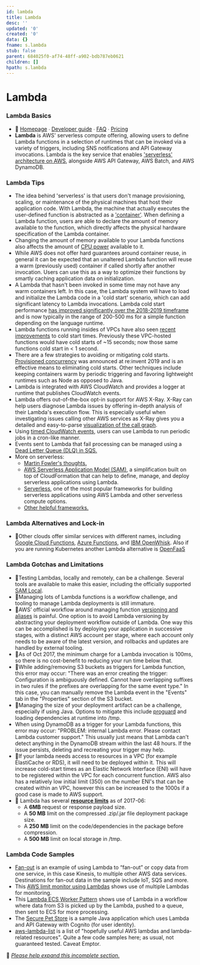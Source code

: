 ```yaml
---
id: lambda
title: Lambda
desc: ''
updated: '0'
created: '0'
data: {}
fname: s.lambda
stub: false
parent: 684025f0-af74-48ff-a902-bdb787eb0621
children: []
hpath: s.lambda
---
```

# Lambda

### Lambda Basics

- 📒 [Homepage](https://aws.amazon.com/lambda/) ∙ [Developer guide](http://docs.aws.amazon.com/lambda/latest/dg/) ∙ [FAQ](https://aws.amazon.com/lambda/faqs/) ∙ [Pricing](https://aws.amazon.com/lambda/pricing/)
- **Lambda** is AWS' serverless compute offering, allowing users to define Lambda functions in a selection of runtimes that can be invoked via a variety of triggers, including SNS notifications and API Gateway invocations. Lambda is the key service that enables ['serverless' architecture on AWS](https://aws.amazon.com/lambda/serverless-architectures-learn-more/), alongside AWS API Gateway, AWS Batch, and AWS DynamoDB.

### Lambda Tips

- The idea behind 'serverless' is that users don't manage provisioning, scaling, or maintenance of the physical machines that host their application code. With Lambda, the machine that actually executes the user-defined function is abstracted as a ['container'](http://docs.aws.amazon.com/lambda/latest/dg/lambda-introduction.html). When defining a Lambda function, users are able to declare the amount of memory available to the function, which directly affects the physical hardware specification of the Lambda container.
- Changing the amount of memory available to your Lambda functions also affects the amount of [CPU power](https://aws.amazon.com/lambda/faqs/) available to it.
- While AWS does not offer hard guarantees around container reuse, in general it can be expected that an unaltered Lambda function will reuse a warm (previously used) container if called shortly after another invocation. Users can use this as a way to optimize their functions by smartly caching application data on initialization.
- A Lambda that hasn't been invoked in some time may not have any warm containers left. In this case, the Lambda system will have to load and initialize the Lambda code in a 'cold start' scenario, which can add significant latency to Lambda invocations.  Lambda cold start performance [has improved significantly over the 2018-2019 timeframe](https://levelup.gitconnected.com/aws-lambda-cold-start-language-comparisons-2019-edition-%EF%B8%8F-1946d32a0244) and is now typically in the range of 200-500 ms for a simple function depending on the language runtime.  
- Lambda functions running insides of VPCs have also seen [recent improvements](https://aws.amazon.com/blogs/compute/announcing-improved-vpc-networking-for-aws-lambda-functions/) to cold start times.  Previously these VPC-hosted functions would have cold starts of ~15 seconds; now those same functions cold start in &lt; 1 second.   
- There are a few strategies to avoiding or mitigating cold starts.  [Provisioned concurrency](https://aws.amazon.com/blogs/aws/new-provisioned-concurrency-for-lambda-functions/) was announced at re:invent 2019 and is an effective means to eliminating cold starts. Other techniques include keeping containers warm by periodic triggering and favoring lightweight runtimes such as Node as opposed to Java.
- Lambda is integrated with AWS CloudWatch and provides a logger at runtime that publishes CloudWatch events.
- Lambda offers out-of-the-box opt-in support for AWS X-Ray. X-Ray can help users diagnose Lambda issues by offering in-depth analysis of their Lambda's execution flow. This is especially useful when investigating issues calling other AWS services as X-Ray gives you a detailed and easy-to-parse [visualization of the call graph](http://docs.aws.amazon.com/lambda/latest/dg/lambda-x-ray.html#lambda-service-map).
- Using [timed CloudWatch events](http://docs.aws.amazon.com/AmazonCloudWatch/latest/events/ScheduledEvents.html#CronExpressions), users can use Lambda to run periodic jobs in a cron-like manner.
- Events sent to Lambda that fail processing can be managed using a [Dead Letter Queue (DLQ) in SQS.](http://docs.aws.amazon.com/lambda/latest/dg/dlq.html)
- More on serverless:
  - [Martin Fowler's thoughts.](http://martinfowler.com/articles/serverless.html)
  - [AWS Serverless Application Model (SAM)](https://github.com/awslabs/serverless-application-model), a simplification built on top of CloudFormation that can help to define, manage, and deploy serverless applications using Lambda.
  - [Serverless](https://github.com/serverless/serverless), one of the most popular frameworks for building serverless applications using AWS Lambda and other serverless compute options.
  - [Other helpful frameworks.](https://github.com/anaibol/awesome-serverless#frameworks)

### Lambda Alternatives and Lock-in

- 🚪Other clouds offer similar services with different names, including [Google Cloud Functions](https://cloud.google.com/functions/), [Azure Functions](https://azure.microsoft.com/en-us/services/functions/), and [IBM OpenWhisk](http://www.ibm.com/cloud-computing/bluemix/openwhisk/). Also if you are running Kubernetes another Lambda alternative is [OpenFaaS](https://github.com/openfaas/faas)

### Lambda Gotchas and Limitations

- 🔸Testing Lambdas, locally and remotely, can be a challenge. Several tools are available to make this easier, including the officially supported [SAM Local](https://github.com/awslabs/aws-sam-local).
- 🔸Managing lots of Lambda functions is a workflow challenge, and tooling to manage Lambda deployments is still immature.
- 🔸AWS’ official workflow around managing function [versioning and aliases](https://docs.aws.amazon.com/lambda/latest/dg/versioning-aliases.html) is painful. One option is to avoid Lambda versioning by abstracting your deployment workflow outside of Lambda. One way this can be accomplished is by deploying your application in successive stages, with a distinct AWS account per stage, where each account only needs to be aware of the latest version, and rollbacks and updates are handled by external tooling.
- 🔸As of Oct 2017, the minimum charge for a Lambda invocation is 100ms, so there is no cost-benefit to reducing your run time below that.
- 🔸While adding/removing S3 buckets as triggers for Lambda function, this error may occur: "There was an error creating the trigger: Configuration is ambiguously defined. Cannot have overlapping suffixes in two rules if the prefixes are overlapping for the same event type." In this case, you can manually remove the Lambda event in the "Events" tab in the "Properties" section of the S3 bucket.
- 🔸Managing the size of your deployment artifact can be a challenge, especially if using Java. Options to mitigate this include [proguard](https://www.guardsquare.com/en/proguard) and loading dependencies at runtime into /tmp.
- When using DynamoDB as a trigger for your Lambda functions, this error may occur: "PROBLEM: internal Lambda error. Please contact Lambda customer support." This usually just means that Lambda can't detect anything in the DynamoDB stream within the last 48 hours. If the issue persists, deleting and recreating your trigger may help.
- 🔸If your lambda needs access to resources in a VPC (for example ElastiCache or RDS), it will need to be deployed within it. This will increase cold-start times as an Elastic Network Interface (ENI) will have to be registered within the VPC for each concurrent function. AWS also has a relatively low initial limit (350) on the number ENI's that can be created within an VPC, however this can be increased to the 1000s if a good case is made to AWS support.
- 🔸 Lambda has several [**resource limits**](http://docs.aws.amazon.com/lambda/latest/dg/limits.html) as of 2017-06:
  - A **6MB** request or response payload size.
  - A **50 MB** limit on the compressed .zip/.jar file deployment package size.
  - A **250 MB** limit on the code/dependencies in the package before compression.
  - A **500 MB** limit on local storage in /tmp.

### Lambda Code Samples

- [Fan-out](https://github.com/awslabs/aws-lambda-fanout) is an example of using Lambda to “fan-out” or copy data from one service, in this case Kinesis, to multiple other AWS data services. Destinations for fan-out data in the sample include IoT, SQS and more.
- This [AWS limit monitor using Lambdas](https://github.com/awslabs/aws-limit-monitor) shows use of multiple Lambdas for monitoring.
- This [Lambda ECS Worker Pattern](https://github.com/awslabs/lambda-ecs-worker-pattern) shows use of Lambda in a workflow where data from S3 is picked up by the Lambda, pushed to a queue, then sent to ECS for more processing.
- The [Secure Pet Store](https://github.com/awslabs/api-gateway-secure-pet-store) is a sample Java application which uses Lambda and API Gateway with Cognito (for user identity).
- [aws-lambda-list](https://github.com/unixorn/aws-lambda-list) is a list of "hopefully useful AWS lambdas and lambda-related resources". Quite a few code samples here; as usual, not guaranteed tested. Caveat Emptor.

🚧 [_Please help expand this incomplete section._](CONTRIBUTING.md)
